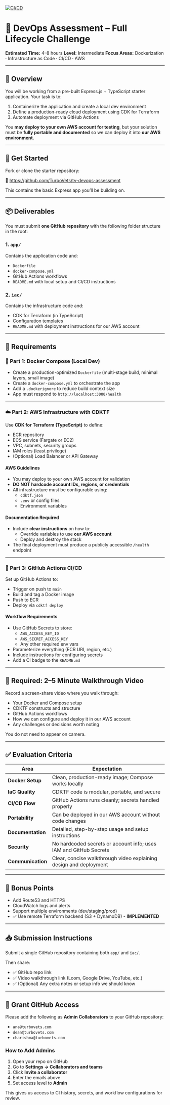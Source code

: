 [![CI/CD](https://github.com/mhaley37/tv-devops-assessment/actions/workflows/cicd.yml/badge.svg?event=push)](https://github.com/mhaley37/tv-devops-assessment/actions/workflows/cicd.yml)

# 🚀 DevOps Assessment – Full Lifecycle Challenge

**Estimated Time:** 4–8 hours
**Level:** Intermediate
**Focus Areas:** Dockerization · Infrastructure as Code · CI/CD · AWS

---

## 🧩 Overview

You will be working from a pre-built Express.js + TypeScript starter application. Your task is to:

1. Containerize the application and create a local dev environment
2. Define a production-ready cloud deployment using CDK for Terraform
3. Automate deployment via GitHub Actions

You **may deploy to your own AWS account for testing**, but your solution must be **fully portable and documented** so we can deploy it into **our AWS environment**.

---

## 🚀 Get Started

Fork or clone the starter repository:

🔗 https://github.com/TurboVets/tv-devops-assessment

This contains the basic Express app you’ll be building on.

---

## 📦 Deliverables

You must submit **one GitHub repository** with the following folder structure in the root:

### 1. `app/`

Contains the application code and:

- `Dockerfile`
- `docker-compose.yml`
- GitHub Actions workflows
- `README.md` with local setup and CI/CD instructions

### 2. `iac/`

Contains the infrastructure code and:

- CDK for Terraform (in TypeScript)
- Configuration templates
- `README.md` with deployment instructions for our AWS account

---

## 🧪 Requirements

### 🔧 Part 1: Docker Compose (Local Dev)

- Create a production-optimized `Dockerfile` (multi-stage build, minimal layers, small image)
- Create a `docker-compose.yml` to orchestrate the app
- Add a `.dockerignore` to reduce build context size
- App must respond to `http://localhost:3000/health`

---

### ☁️ Part 2: AWS Infrastructure with CDKTF

Use **CDK for Terraform (TypeScript)** to define:

- ECR repository
- ECS service (Fargate or EC2)
- VPC, subnets, security groups
- IAM roles (least privilege)
- (Optional) Load Balancer or API Gateway

#### AWS Guidelines

- You may deploy to your own AWS account for validation
- **DO NOT hardcode account IDs, regions, or credentials**
- All infrastructure must be configurable using:
  - `cdktf.json`
  - `.env` or config files
  - Environment variables

#### Documentation Required

- Include **clear instructions** on how to:
  - Override variables to use **our AWS account**
  - Deploy and destroy the stack
- The final deployment must produce a publicly accessible `/health` endpoint

---

### 🔁 Part 3: GitHub Actions CI/CD

Set up GitHub Actions to:

- Trigger on push to `main`
- Build and tag a Docker image
- Push to ECR
- Deploy via `cdktf deploy`

#### Workflow Requirements

- Use GitHub Secrets to store:
  - `AWS_ACCESS_KEY_ID`
  - `AWS_SECRET_ACCESS_KEY`
  - Any other required env vars
- Parameterize everything (ECR URI, region, etc.)
- Include instructions for configuring secrets
- Add a CI badge to the `README.md`

---

## 🎥 Required: 2–5 Minute Walkthrough Video

Record a screen-share video where you walk through:

- Your Docker and Compose setup
- CDKTF constructs and structure
- GitHub Actions workflows
- How we can configure and deploy it in our AWS account
- Any challenges or decisions worth noting

You do not need to appear on camera.

---

## ✅ Evaluation Criteria

| Area             | Expectation                                                              |
|------------------|---------------------------------------------------------------------------|
| **Docker Setup** | Clean, production-ready image; Compose works locally                     |
| **IaC Quality**  | CDKTF code is modular, portable, and secure                              |
| **CI/CD Flow**   | GitHub Actions runs cleanly; secrets handled properly                    |
| **Portability**  | Can be deployed in our AWS account without code changes                  |
| **Documentation**| Detailed, step-by-step usage and setup instructions                      |
| **Security**     | No hardcoded secrets or account info; uses IAM and GitHub Secrets        |
| **Communication**| Clear, concise walkthrough video explaining design and deployment        |

---

## 🧠 Bonus Points

- Add Route53 and HTTPS
- CloudWatch logs and alerts
- Support multiple environments (dev/staging/prod)
- ✅ Use remote Terraform backend (S3 + DynamoDB) - **IMPLEMENTED**

---

## 📥 Submission Instructions

Submit a single GitHub repository containing both `app/` and `iac/`.

Then share:

- ✅ GitHub repo link
- ✅ Video walkthrough link (Loom, Google Drive, YouTube, etc.)
- ✅ (Optional) Any extra notes or setup info we should know

---

## 🔐 Grant GitHub Access

Please add the following as **Admin Collaborators** to your GitHub repository:

- `ana@turbovets.com`
- `dean@turbovets.com`
- `charishma@turbovets.com`

### How to Add Admins

1. Open your repo on GitHub
2. Go to **Settings → Collaborators and teams**
3. Click **Invite a collaborator**
4. Enter the emails above
5. Set access level to **Admin**

This gives us access to CI history, secrets, and workflow configurations for review.

